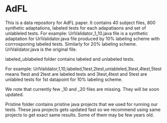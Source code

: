 # AdFL
This is a data repository for AdFL paper. 
It contains 40 subject files, 800 synthetic adaptations, labeled tests for each adapatiaons and set of unlableled tests. 
For example:
UrlValidator_1_10.java file is a synthetic adaptation for UrlValidator.java file produced by 10% labeling scheme with corrrosponing
labeled tests. Similarly for 20% labeling scheme. 
UrlValidator.java is the original file. 

labeled_ublabeled folder contains labeled and unlabeled tests.

For example:
UrlValidator,1,10,labeled,1test,2test,unlableled,3test,4test,5test means 1test and 2test are labeled tests and 3test,4test and 5test are unlabled tests for 1st datapoint for 10% labeling scheme. 

We note that currently few _10 and _20 files are missing. They will be soon updated. 

Pristine folder contains pristine java projects that we used for running our tests. These java projects gets updated fast so we recommend using same projects to get exact same results. Some of them may be few years old.





